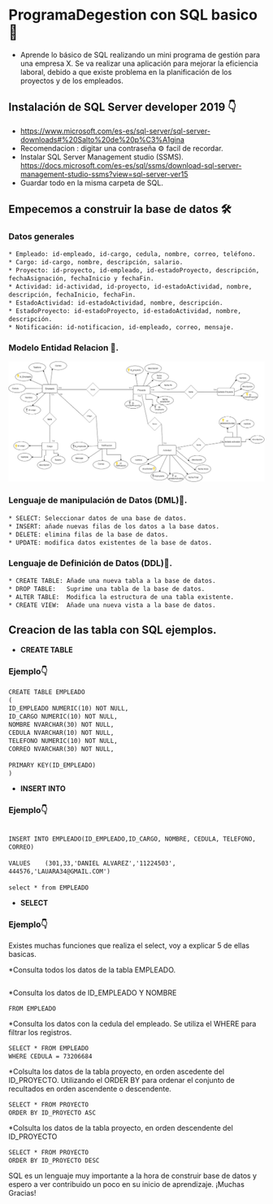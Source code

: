 # ProgramaDegestion con SQL basico 📢

-  Aprende lo básico de SQL realizando un mini programa de gestión para una empresa X. 
Se va realizar una aplicación para mejorar la eficiencia laboral, debido a que existe problema en la planificación de los proyectos y de los empleados.

## Instalación  de SQL Server developer 2019 👇 

- https://www.microsoft.com/es-es/sql-server/sql-server-downloads#%20Salto%20de%20p%C3%A1gina
- Recomendacion : digitar una contraseña ⚙ facil de recordar. 
- Instalar SQL Server Management studio (SSMS). 
  https://docs.microsoft.com/es-es/sql/ssms/download-sql-server-management-studio-ssms?view=sql-server-ver15
- Guardar todo en la misma carpeta de SQL.

## Empecemos a construir la base de datos 🛠️
### Datos generales 

```
* Empleado: id-empleado, id-cargo, cedula, nombre, correo, teléfono.
* Cargo: id-cargo, nombre, descripción, salario.
* Proyecto: id-proyecto, id-empleado, id-estadoProyecto, descripción,      fechaAsignación, fechaInicio y fechaFin.
* Actividad: id-actividad, id-proyecto, id-estadoActividad, nombre, descripción, fechaInicio, fechaFin.
* EstadoActividad: id-estadoActividad, nombre, descripción.
* EstadoProyecto: id-estadoProyecto, id-estadoActividad, nombre, descripción.
* Notificación: id-notificacion, id-empleado, correo, mensaje.

```

### Modelo Entidad Relacion 📄.

![Modelo entidad Relacion](https://github.com/Rinaplata/ProgramaDegestion/blob/main/Imagen/ModeloEntidadRelacion.jpg)

### Lenguaje de manipulación de Datos (DML)📄.

```
* SELECT: Seleccionar datos de una base de datos.
* INSERT: añade nuevas filas de los datos a la base datos.
* DELETE: elimina filas de la base de datos.
* UPDATE: modifica datos existentes de la base de datos.
```
### Lenguaje de Definición de Datos (DDL)📄.

```
* CREATE TABLE: Añade una nueva tabla a la base de datos.
* DROP TABLE:   Suprime una tabla de la base de datos.
* ALTER TABLE:  Modifica la estructura de una tabla existente. 
* CREATE VIEW:  Añade una nueva vista a la base de datos.

```

## Creacion de las tabla con SQL ejemplos.

* **CREATE TABLE** 

### Ejemplo👇
```
CREATE TABLE EMPLEADO
(
ID_EMPLEADO NUMERIC(10) NOT NULL, 
ID_CARGO NUMERIC(10) NOT NULL,
NOMBRE NVARCHAR(30) NOT NULL,
CEDULA NVARCHAR(10) NOT NULL,
TELEFONO NUMERIC(10) NOT NULL,
CORREO NVARCHAR(30) NOT NULL,

PRIMARY KEY(ID_EMPLEADO)
)

```

* **INSERT INTO** 

### Ejemplo👇

```

INSERT INTO EMPLEADO(ID_EMPLEADO,ID_CARGO, NOMBRE, CEDULA, TELEFONO, CORREO)

VALUES    (301,33,'DANIEL ALVAREZ','11224503', 444576,'LAUARA34@GMAIL.COM')

select * from EMPLEADO

```
* **SELECT**

### Ejemplo👇


Existes muchas funciones que realiza el select, voy a explicar 5 de ellas basicas.

*Consulta todos los datos de la tabla EMPLEADO. 

```SELECT * FROM EMPLEADO 
```
*Consulta los datos de ID_EMPLEADO Y NOMBRE  

```SELECT ID_EMPLEADO, NOMBRE        
FROM EMPLEADO
```

*Consulta los datos con la cedula del empleado. Se utiliza el WHERE para filtrar los registros.  
```
SELECT * FROM EMPLEADO      
WHERE CEDULA = 73206684 
```
*Colsulta los datos de la tabla proyecto, en orden ascedente del ID_PROYECTO.
Utilizando el ORDER BY para ordenar el conjunto de recultados en orden ascendente o descendente.
```
SELECT * FROM PROYECTO
ORDER BY ID_PROYECTO ASC
```
*Colsulta los datos de la tabla proyecto, en orden descendente del ID_PROYECTO
```
SELECT * FROM PROYECTO
ORDER BY ID_PROYECTO DESC
```


SQL es un lenguaje muy importante a la hora de construir base de datos y espero a ver contribuido un poco en su inicio de aprendizaje. ¡Muchas Gracias!


